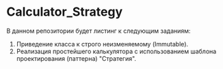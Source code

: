 # Calculator_Strategy
В данном репозитории будет листинг к следующим заданиям:
1) Приведение класса к строго неизменяемому (Immutable).
2) Реализация простейшего калькулятора с использованием шаблона проектирования (паттерна) "Стратегия".
